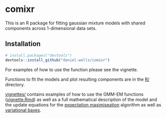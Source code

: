 # comixr
This is an R package for fitting gaussian mixture models with shared components across 1-dimensional data sets.

## Installation

```R
# install.packages("devtools")
devtools::install_github("daniel-wells/comixr")
```

For examples of how to use the function please see the vignette.

Functions to fit the models and plot resulting components are in the [R/](R/) directory.

[vignettes/](vignettes/) contains examples of how to use the GMM-EM functions ([vignette.Rmd](vignettes/vignette.Rmd)) as well as a full mathematical description of the model and the update equations for the [expectation maximiseation](https://cdn.rawgit.com/daniel-wells/comixr/master/vignettes/GMM-EM.html) algorithm as well as [variational bayes](https://cdn.rawgit.com/daniel-wells/comixr/master/vignettes/GMM-VB.html).